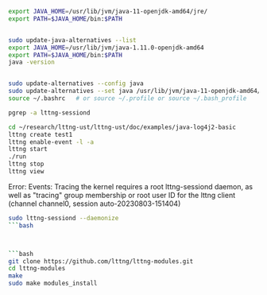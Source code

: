 ```bash
export JAVA_HOME=/usr/lib/jvm/java-11-openjdk-amd64/jre/
export PATH=$JAVA_HOME/bin:$PATH


sudo update-java-alternatives --list
export JAVA_HOME=/usr/lib/jvm/java-1.11.0-openjdk-amd64
export PATH=$JAVA_HOME/bin:$PATH
java -version


sudo update-alternatives --config java
sudo update-alternatives --set java /usr/lib/jvm/java-11-openjdk-amd64/bin/java
source ~/.bashrc   # or source ~/.profile or source ~/.bash_profile

```

```bash
pgrep -a lttng-sessiond
```

```bash
cd ~/research/lttng-ust/lttng-ust/doc/examples/java-log4j2-basic
lttng create test1
lttng enable-event -l -a
lttng start
./run
lttng stop
lttng view
```

Error: Events: Tracing the kernel requires a root lttng-sessiond daemon, as well as "tracing" group membership or root user ID for the lttng client (channel channel0, session auto-20230803-151404)

```bash
sudo lttng-sessiond --daemonize
```bash



```bash
git clone https://github.com/lttng/lttng-modules.git
cd lttng-modules
make
sudo make modules_install
```




